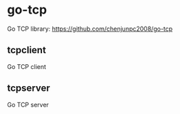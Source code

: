 # go-tcp
Go TCP library: <https://github.com/chenjunpc2008/go-tcp>

## tcpclient
Go TCP client

## tcpserver
Go TCP server

